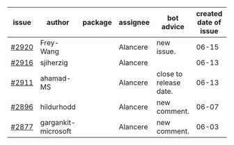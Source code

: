 | issue | author | package | assignee | bot advice | created date of issue | target release date | date from target |
| ------ | ------ | ------ | ------ | ------ | ------ | ------ | :-----: |
| [#2920](https://github.com/Azure/sdk-release-request/issues/2920) | Frey-Wang |  | Alancere | new issue. | 06-15 | 06-22 |  |
| [#2916](https://github.com/Azure/sdk-release-request/issues/2916) | sjiherzig |  | Alancere |  | 06-13 | 06-30 |  |
| [#2911](https://github.com/Azure/sdk-release-request/issues/2911) | ahamad-MS |  | Alancere | close to release date.  | 06-13 | 06-15 | 0 |
| [#2896](https://github.com/Azure/sdk-release-request/issues/2896) | hildurhodd |  | Alancere | new comment. | 06-07 | 06-21 |  |
| [#2877](https://github.com/Azure/sdk-release-request/issues/2877) | gargankit-microsoft |  | Alancere | new comment. | 06-03 | 06-30 |  |

